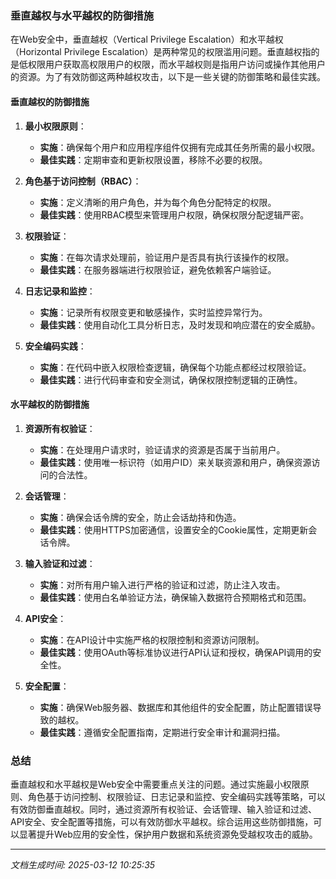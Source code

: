### 垂直越权与水平越权的防御措施

在Web安全中，垂直越权（Vertical Privilege Escalation）和水平越权（Horizontal Privilege Escalation）是两种常见的权限滥用问题。垂直越权指的是低权限用户获取高权限用户的权限，而水平越权则是指用户访问或操作其他用户的资源。为了有效防御这两种越权攻击，以下是一些关键的防御策略和最佳实践。

#### 垂直越权的防御措施

1. **最小权限原则**：
   - **实施**：确保每个用户和应用程序组件仅拥有完成其任务所需的最小权限。
   - **最佳实践**：定期审查和更新权限设置，移除不必要的权限。

2. **角色基于访问控制（RBAC）**：
   - **实施**：定义清晰的用户角色，并为每个角色分配特定的权限。
   - **最佳实践**：使用RBAC模型来管理用户权限，确保权限分配逻辑严密。

3. **权限验证**：
   - **实施**：在每次请求处理前，验证用户是否具有执行该操作的权限。
   - **最佳实践**：在服务器端进行权限验证，避免依赖客户端验证。

4. **日志记录和监控**：
   - **实施**：记录所有权限变更和敏感操作，实时监控异常行为。
   - **最佳实践**：使用自动化工具分析日志，及时发现和响应潜在的安全威胁。

5. **安全编码实践**：
   - **实施**：在代码中嵌入权限检查逻辑，确保每个功能点都经过权限验证。
   - **最佳实践**：进行代码审查和安全测试，确保权限控制逻辑的正确性。

#### 水平越权的防御措施

1. **资源所有权验证**：
   - **实施**：在处理用户请求时，验证请求的资源是否属于当前用户。
   - **最佳实践**：使用唯一标识符（如用户ID）来关联资源和用户，确保资源访问的合法性。

2. **会话管理**：
   - **实施**：确保会话令牌的安全，防止会话劫持和伪造。
   - **最佳实践**：使用HTTPS加密通信，设置安全的Cookie属性，定期更新会话令牌。

3. **输入验证和过滤**：
   - **实施**：对所有用户输入进行严格的验证和过滤，防止注入攻击。
   - **最佳实践**：使用白名单验证方法，确保输入数据符合预期格式和范围。

4. **API安全**：
   - **实施**：在API设计中实施严格的权限控制和资源访问限制。
   - **最佳实践**：使用OAuth等标准协议进行API认证和授权，确保API调用的安全性。

5. **安全配置**：
   - **实施**：确保Web服务器、数据库和其他组件的安全配置，防止配置错误导致的越权。
   - **最佳实践**：遵循安全配置指南，定期进行安全审计和漏洞扫描。

### 总结

垂直越权和水平越权是Web安全中需要重点关注的问题。通过实施最小权限原则、角色基于访问控制、权限验证、日志记录和监控、安全编码实践等策略，可以有效防御垂直越权。同时，通过资源所有权验证、会话管理、输入验证和过滤、API安全、安全配置等措施，可以有效防御水平越权。综合运用这些防御措施，可以显著提升Web应用的安全性，保护用户数据和系统资源免受越权攻击的威胁。

---

*文档生成时间: 2025-03-12 10:25:35*





















